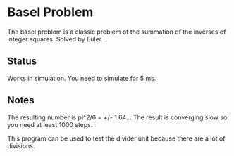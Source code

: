 # Basel Problem

The basel problem is a classic problem of the summation
of the inverses of integer squares. Solved by Euler.

## Status

Works in simulation. You need to simulate for 5 ms.

## Notes

The resulting number is pi^2/6 = +/- 1.64...
The result is converging slow so you need at least
1000 steps.

This program can be used to test the divider unit
because there are a lot of divisions.
